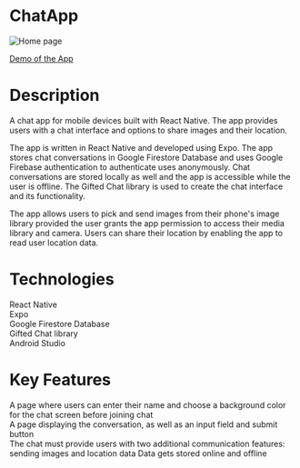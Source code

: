 # ChatApp

![Home page](image.jpg)

[Demo of the App](https://drive.google.com/file/d/1uCz8JdDrLe_e0jWNGIH8vDXmbiOosXLK/view?usp=sharing)

# Description

A chat app for mobile devices built with React Native. The app provides users with a chat interface and options to share images and their location.

The app is written in React Native and developed using Expo. The app stores chat conversations in Google Firestore Database and uses Google Firebase authentication to authenticate uses anonymously. Chat conversations are stored locally as well and the app is accessible while the user is offline. The Gifted Chat library is used to create the chat interface and its functionality.

The app allows users to pick and send images from their phone's image library provided the user grants the app permission to access their media library and camera. Users can share their location by enabling the app to read user location data.

# Technologies

React Native
<br/>
Expo
<br />
Google Firestore Database
<br/>
Gifted Chat library
<br/>
Android Studio

# Key Features

A page where users can enter their name and choose a background color for the chat screen before joining chat
<br/>
A page displaying the conversation, as well as an input field and submit button
<br/>
The chat must provide users with two additional communication features: sending images and location data
Data gets stored online and offline
